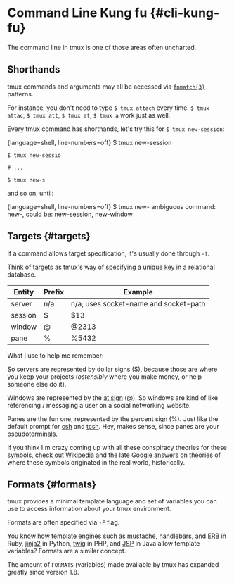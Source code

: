 # Command Line Kung fu {#cli-kung-fu}

The command line in tmux is one of those areas often uncharted.

## Shorthands

tmux commands and arguments may all be accessed via [`fnmatch(3)`](http://pubs.opengroup.org/onlinepubs/9699919799/functions/fnmatch.html)
patterns.

For instance, you don't need to type `$ tmux attach` every time. `$ tmux attac`,
`$ tmux att`, `$ tmux at`, `$ tmux a` work just as well.

Every tmux command has shorthands, let's try this for `$ tmux new-session`:

{language=shell, line-numbers=off}
    $ tmux new-session

    $ tmux new-sessio

    # ...

    $ tmux new-s

and so on, until:

{language=shell, line-numbers=off}
    $ tmux new-
    ambiguous command: new-, could be: new-session, new-window

## Targets {#targets}

If a command allows target specification, it's usually done through `-t`.

Think of targets as tmux's way of specifying a [unique key](https://en.wikipedia.org/wiki/Unique_key)
in a relational database.

| Entity    | Prefix | Example                               |
|-----------|--------|---------------------------------------|
| server    | n/a    | n/a, uses socket-name and socket-path |
| session   | $      | $13                                   |
| window    | @      | @2313                                 |
| pane      | %      | %5432                                 |

What I use to help me remember:

So servers are represented by dollar signs ($), because those are where you keep
your projects (*ostensibly* where you make money, or help someone else do it).

Windows are represented by the [at sign](https://en.wikipedia.org/wiki/At_sign)
(@). So windows are kind of like referencing / messaging a user on a social
networking website.

Panes are the fun one, represented by the percent sign (%). Just like the
default prompt for [csh](https://en.wikipedia.org/wiki/C_shell) and
[tcsh](https://en.wikipedia.org/wiki/Tcsh). Hey, makes sense, since panes are
your pseudoterminals.

If you think I'm crazy coming up with all these conspiracy theories for these
symbols, [check out Wikipedia](https://en.wikipedia.org/wiki/At_sign#Theories_of_origin)
and the late [Google answers](http://answers.google.com/answers/threadview?id=89484)
on theories of where these symbols originated in the real world, historically.

## Formats {#formats}

tmux provides a minimal template language and set of variables you can use to
access information about your tmux environment.

Formats are often specified via `-F` flag.

You know how template engines such as
[mustache](https://mustache.github.io/), 
[handlebars](http://handlebarsjs.com/), and 
[ERB](http://ruby-doc.org/stdlib-2.3.3/libdoc/erb/rdoc/ERB.html) in Ruby,
[jinja2](http://jinja.pocoo.org/docs/dev/) in Python,
[twig](http://twig.sensiolabs.org/) in PHP, and
[JSP](https://en.wikipedia.org/wiki/JavaServer_Pages) in Java allow template
variables? Formats are a similar concept.

The amount of `FORMATS` (variables) made available by tmux has expanded greatly
since version 1.8. 
